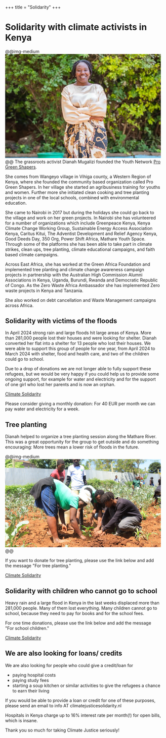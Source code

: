 +++
title = "Solidarity"
+++

# Solidarity with climate activists in Kenya
@@img-medium ![alt](/assets/dianah.jpeg) @@
The grassroots activist Dianah Mugalizi founded the Youth Network [Pro Green Shapers](https://progreenshapers.org/dianah-mugalizi/). 

She comes from Wangeyo village in Vihiga county, a Western Region of Kenya, where she founded the community based organization called Pro Green Shapers. In her village she started an agribusiness training for youths and women. Further more she initiated clean cooking and tree planting projects in one of the local schools, combined with environmental education.

She came to Nairobi in 2017 but during the holidays she could go back to the village and work on her green projects. In Nairobi she has volunteered for a number of organizations which include Greenpeace Kenya, Kenya Climate Change Working Group, Sustainable Energy Access Association Kenya, Caritus Kitui, The Adventist Development and Relief Agency Kenya, Good Deeds Day, 350 Org, Power Shift Africa, Mathare Youth Space. Through some of the platforms she has been able to take part in climate strikes, clean ups, tree planting, climate educational campaigns, and faith based climate campaigns.

Across East Africa, she has worked at the Green Africa Foundation and implemented tree planting and climate change awareness campaign projects in partnership with the Australian High Commission Alumni Associations in Kenya, Uganda, Burundi, Rwanda and Democratic Republic of Congo. As the Zero Waste Africa Ambassador she has implemented Zero waste projects in Kenya and Tanzania.

She also worked on debt cancellation and Waste Management campaigns across Africa.

## Solidarity with victims of the floods
In April 2024 strong rain and large floods hit large areas of Kenya. More than 281,000 people lost their houses and were
looking for shelter. Dianah converted her flat into a shelter for 13 people who lost their houses. We were able to 
support this group of people for one year, from April 2024 to March 2024 with shelter, food and health care, and two
of the children could go to school.

Due to a drop of donations we are not longer able to fully support these refugees, but we would be very happy 
if you could help us to provide some ongoing support, for example for water and electricity and for the support of
one girl who lost her parents and is now an orphan.

[Climate Solidarity](https://bunq.me/climatesolidarity)

Please consider giving a monthly donation: For 40 EUR per month we can pay water and electricity for a week.

## Tree planting
Dianah helped to organize a tree planting session along the Mathare River. This was a great opportunity for the group to get outside and do something encouraging: More trees mean a lower risk of floods in the future.

@@img-medium ![alt](/assets/trees.jpeg) @@

If you want to donate for tree planting, please use the link below and add the message "For tree planting."

[Climate Solidarity](https://bunq.me/climatesolidarity)

## Solidarity with children who cannot go to school
Heavy rain and a large flood in Kenya in the last weeks displaced more than 281,000 people. Many of them lost everything. Many children cannot go to school, because they need to pay for books and for the school fees.

For one time donations, please use the link below and add the message "For school children."

[Climate Solidarity](https://bunq.me/climatesolidarity)

## We are also looking for loans/ credits

We are also looking for people who could give a credit/loan for
- paying hospital costs
- paying study fees
- starting a soup kitchen or similar activities to give the refugees a chance to earn their living

If you would be able to provide a loan or credit for one of these purposes,
please send an email to info AT climatejusticesolidarity.nl

Hospitals in Kenya charge up to 16% interest rate per month(!)
for open bills, which is insane.

Thank you so much for taking Climate Justice seriously!